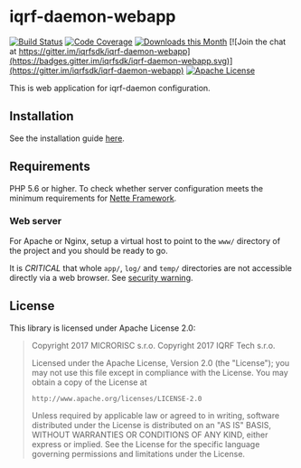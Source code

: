 # iqrf-daemon-webapp

[![Build Status](https://travis-ci.org/iqrfsdk/iqrf-daemon-webapp.svg?branch=master)](https://travis-ci.org/iqrfsdk/iqrf-daemon-webapp)
[![Code Coverage](https://codecov.io/gh/iqrfsdk/iqrf-daemon-webapp/branch/master/graph/badge.svg)](https://codecov.io/gh/iqrfsdk/iqrf-daemon-webapp)
[![Downloads this Month](https://img.shields.io/packagist/dm/iqrfsdk/iqrf-daemon-webapp.svg)](https://packagist.org/packages/iqrfsdk/iqrf-daemon-webapp)
[![Join the chat at https://gitter.im/iqrfsdk/iqrf-daemon-webapp](https://badges.gitter.im/iqrfsdk/iqrf-daemon-webapp.svg)](https://gitter.im/iqrfsdk/iqrf-daemon-webapp)
[![Apache License](https://img.shields.io/badge/license-APACHE2-blue.svg)](LICENSE)

This is web application for iqrf-daemon configuration.

## Installation

See the installation guide [here](INSTALL.md).

## Requirements

PHP 5.6 or higher. To check whether server configuration meets the minimum requirements for [Nette Framework](https://doc.nette.org/2.4/requirements).

### Web server

For Apache or Nginx, setup a virtual host to point to the `www/` directory of the project and you should be ready to go.

It is *CRITICAL* that whole `app/`, `log/` and `temp/` directories are not accessible directly via a web browser. See [security warning](https://nette.org/security-warning).

## License

This library is licensed under Apache License 2.0:

 > Copyright 2017 MICRORISC s.r.o.
 > Copyright 2017 IQRF Tech s.r.o.
 >
 > Licensed under the Apache License, Version 2.0 (the "License");
 > you may not use this file except in compliance with the License.
 > You may obtain a copy of the License at
 >
 >     http://www.apache.org/licenses/LICENSE-2.0
 >
 > Unless required by applicable law or agreed to in writing, software
 > distributed under the License is distributed on an "AS IS" BASIS,
 > WITHOUT WARRANTIES OR CONDITIONS OF ANY KIND, either express or implied.
 > See the License for the specific language governing permissions and
 > limitations under the License.
